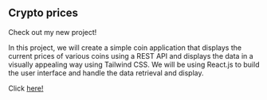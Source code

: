 ## Crypto prices 

Check out my new project!

In this project, we will create a simple coin application that displays the current prices of various coins using a REST API and displays the data in a visually appealing way using Tailwind CSS. We will be using React.js to build the user interface and handle the data retrieval and display.

Click [here!](https://crypto-app-hyb.netlify.app)
